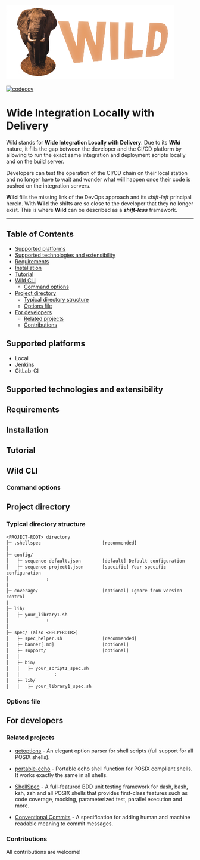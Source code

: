 
![Wild](./docs/wild.png)

[![codecov](https://codecov.io/gh/scalastic/wild/branch/main/graph/badge.svg?token=KO9TRVNQWE)](https://codecov.io/gh/scalastic/wild)

# Wide Integration Locally with Delivery

Wild stands for **Wide Integration Locally with Delivery**. Due to its ***Wild*** nature, it fills the gap between the developer and the CI/CD platform by allowing to run the exact same integration and deployment scripts locally and on the build server.

Developers can test the operation of the CI/CD chain on their local station and no longer have to wait and wonder what will happen once their code is pushed on the integration servers.

**Wild** fills the missing link of the DevOps approach and its *shift-left* principal herein. With **Wild** the shifts are so close to the developer that they no longer exist. This is where **Wild** can be described as a ***shift-less*** framework.

----

## Table of Contents

- [Supported platforms](#supported-platforms)
- [Supported technologies and extensibility](#supported-technologies-and-extensibility)
- [Requirements](#requirements)
- [Installation](#installation)
- [Tutorial](#tutorial)
- [Wild CLI](#wild-cli)
  - [Command options](#command-options)
- [Project directory](#project-directory)
  - [Typical directory structure](#typical-directory-structure)
  - [Options file](#options-file)
- [For developers](#for-developers)
  - [Related projects](#related-projects)
  - [Contributions](#contributions)

## Supported platforms

- Local
- Jenkins
- GitLab-CI

## Supported technologies and extensibility

## Requirements

## Installation

## Tutorial

## Wild CLI

### Command options

## Project directory

### Typical directory structure

```text
<PROJECT-ROOT> directory
├─ .shellspec                       [recommended] 
│
├─ config/
│   ├─ sequence-default.json        [default] Default configuration
│   ├─ sequence-project1.json       [specific] Your specific configuration
│              :
|
├─ coverage/                        [optional] Ignore from version control
|
├─ lib/
│   ├─ your_library1.sh
│              :
│
├─ spec/ (also <HELPERDIR>)
│   ├─ spec_helper.sh               [recommended]
│   ├─ banner[.md]                  [optional]
│   ├─ support/                     [optional]
│   │
│   ├─ bin/
│   │   ├─ your_script1_spec.sh
│   │             :
│   ├─ lib/
│   │   ├─ your_library1_spec.sh
```

### Options file

## For developers

### Related projects

- [getoptions](https://github.com/ko1nksm/getoptions) - An elegant option parser for shell scripts (full support for all POSIX shells).

- [portable-echo](https://github.com/ko1nksm/portable-echo.sh) - Portable echo shell function for POSIX compliant shells. It works exactly the same in all shells.

- [ShellSpec](https://github.com/shellspec/shellspec) - A full-featured BDD unit testing framework for dash, bash, ksh, zsh and all POSIX shells that provides first-class features such as code coverage, mocking, parameterized test, parallel execution and more.

- [Conventional Commits](https://www.conventionalcommits.org/en/v1.0.0/) - A specification for adding human and machine readable meaning to commit messages.

### Contributions

All contributions are welcome!
